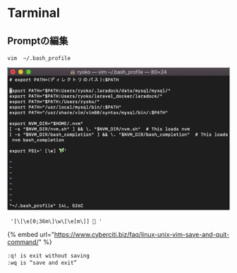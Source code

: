 # Tarminal

## Promptの編集

```text
vim  ~/.bash_profile
```

![](.gitbook/assets/screen-shot-0002-12-12-at-17.05.25.png)

```text
 '[\[\e[0;36m\]\w\[\e[m\]] 🦋 '
```

{% embed url="https://www.cyberciti.biz/faq/linux-unix-vim-save-and-quit-command/" %}

```text
:q! is exit without saving
:wq is “save and exit”
```



